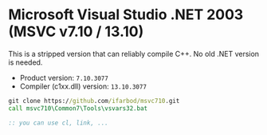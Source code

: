 # Microsoft Visual Studio .NET 2003 (MSVC v7.10 / 13.10)

This is a stripped version that can reliably compile C++. No old .NET version is needed.

- Product version: `7.10.3077`
- Compiler (c1xx.dll) version: `13.10.3077`

```bat
git clone https://github.com/ifarbod/msvc710.git
call msvc710\Common7\Tools\vsvars32.bat

:: you can use cl, link, ...
```
